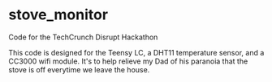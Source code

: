 # stove_monitor
Code for the TechCrunch Disrupt Hackathon

This code is designed for the Teensy LC, a DHT11 temperature sensor, and a CC3000 wifi module. It's to help relieve my 
Dad of his paranoia that the stove is off everytime we leave the house.
